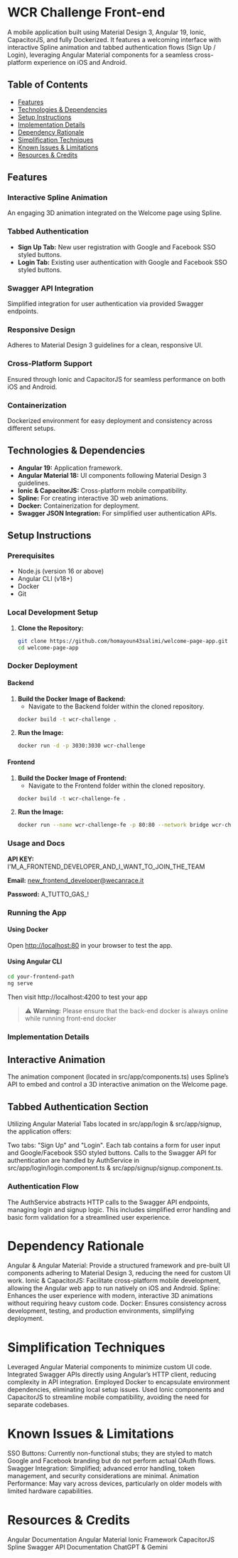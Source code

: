 # WCR Challenge Front-end

A mobile application built using Material Design 3, Angular 19, Ionic, CapacitorJS, and fully Dockerized. It features a welcoming interface with interactive Spline animation and tabbed authentication flows (Sign Up / Login), leveraging Angular Material components for a seamless cross-platform experience on iOS and Android.

## Table of Contents
- [Features](#features)
- [Technologies & Dependencies](#technologies--dependencies)
- [Setup Instructions](#setup-instructions)
- [Implementation Details](#implementation-details)
- [Dependency Rationale](#dependency-rationale)
- [Simplification Techniques](#simplification-techniques)
- [Known Issues & Limitations](#known-issues--limitations)
- [Resources & Credits](#resources--credits)

## Features

### Interactive Spline Animation
An engaging 3D animation integrated on the Welcome page using Spline.

### Tabbed Authentication
- **Sign Up Tab:** New user registration with Google and Facebook SSO styled buttons.
- **Login Tab:** Existing user authentication with Google and Facebook SSO styled buttons.

### Swagger API Integration
Simplified integration for user authentication via provided Swagger endpoints.

### Responsive Design
Adheres to Material Design 3 guidelines for a clean, responsive UI.

### Cross-Platform Support
Ensured through Ionic and CapacitorJS for seamless performance on both iOS and Android.

### Containerization
Dockerized environment for easy deployment and consistency across different setups.

## Technologies & Dependencies

- **Angular 19:** Application framework.
- **Angular Material 18:** UI components following Material Design 3 guidelines.
- **Ionic & CapacitorJS:** Cross-platform mobile compatibility.
- **Spline:** For creating interactive 3D web animations.
- **Docker:** Containerization for deployment.
- **Swagger JSON Integration:** For simplified user authentication APIs.

## Setup Instructions

### Prerequisites
- Node.js (version 16 or above)
- Angular CLI (v18+)
- Docker
- Git

### Local Development Setup
1. **Clone the Repository:**
    ```bash
    git clone https://github.com/homayoun43salimi/welcome-page-app.git
    cd welcome-page-app
    ```

### Docker Deployment

#### Backend
1. **Build the Docker Image of Backend:**
    - Navigate to the Backend folder within the cloned repository.
    ```bash
    docker build -t wcr-challenge .
    ```
2. **Run the Image:**
    ```bash
    docker run -d -p 3030:3030 wcr-challenge
    ```

#### Frontend
1. **Build the Docker Image of Frontend:**
    - Navigate to the Frontend folder within the cloned repository.
    ```bash
    docker build -t wcr-challenge-fe .
    ```
2. **Run the Image:**
    ```bash
    docker run --name wcr-challenge-fe -p 80:80 --network bridge wcr-challenge-fe
    ```

### Usage and Docs

**API KEY:**
I'M_A_FRONTEND_DEVELOPER_AND_I_WANT_TO_JOIN_THE_TEAM

**Email:**
new_frontend_developer@wecanrace.it

**Password:**
A_TUTTO_GAS_!

### Running the App

#### Using Docker
Open [http://localhost:80](http://localhost:80) in your browser to test the app.

#### Using Angular CLI
```bash
cd your-frontend-path
ng serve
```

Then visit http://localhost:4200 to test your app

> ⚠️ **Warning:** Please ensure that the back-end docker is always online while running front-end docker


### Implementation Details

## Interactive Animation
The animation component (located in src/app/components.ts) uses Spline’s API to embed and control a 3D interactive animation on the Welcome page.

## Tabbed Authentication Section
Utilizing Angular Material Tabs located in src/app/login & src/app/signup, the application offers:

Two tabs: "Sign Up" and "Login".
Each tab contains a form for user input and Google/Facebook SSO styled buttons.
Calls to the Swagger API for authentication are handled by AuthService in src/app/login/login.component.ts & src/app/signup/signup.component.ts.

### Authentication Flow
The AuthService abstracts HTTP calls to the Swagger API endpoints, managing login and signup logic. This includes simplified error handling and basic form validation for a streamlined user experience.

# Dependency Rationale

Angular & Angular Material: Provide a structured framework and pre-built UI components adhering to Material Design 3, reducing the need for custom UI work.
Ionic & CapacitorJS: Facilitate cross-platform mobile development, allowing the Angular web app to run natively on iOS and Android.
Spline: Enhances the user experience with modern, interactive 3D animations without requiring heavy custom code.
Docker: Ensures consistency across development, testing, and production environments, simplifying deployment.

# Simplification Techniques

Leveraged Angular Material components to minimize custom UI code.
Integrated Swagger APIs directly using Angular’s HTTP client, reducing complexity in API integration.
Employed Docker to encapsulate environment dependencies, eliminating local setup issues.
Used Ionic components and CapacitorJS to streamline mobile compatibility, avoiding the need for separate codebases.

# Known Issues & Limitations

SSO Buttons: Currently non-functional stubs; they are styled to match Google and Facebook branding but do not perform actual OAuth flows.
Swagger Integration: Simplified; advanced error handling, token management, and security considerations are minimal.
Animation Performance: May vary across devices, particularly on older models with limited hardware capabilities.

# Resources & Credits

Angular Documentation
Angular Material
Ionic Framework
CapacitorJS
Spline
Swagger API Documentation
ChatGPT & Gemini

